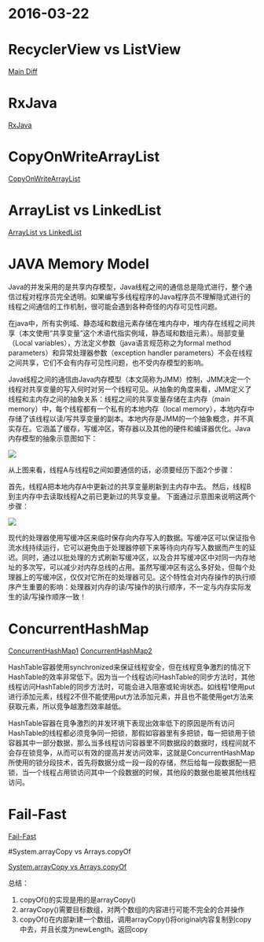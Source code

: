 # 2016-03-22

# RecyclerView vs ListView

[Main Diff](http://stackoverflow.com/questions/26728651/recyclerview-vs-listview)

# RxJava

[RxJava](http://gank.io/post/560e15be2dca930e00da1083#toc_1)

# CopyOnWriteArrayList

[CopyOnWriteArrayList](http://blog.csdn.net/wjwj1203/article/details/8109000)

# ArrayList vs LinkedList

[ArrayList vs LinkedList](http://beginnersbook.com/2013/12/difference-between-arraylist-and-linkedlist-in-java/)

# JAVA Memory Model

Java的并发采用的是共享内存模型，Java线程之间的通信总是隐式进行，整个通信过程对程序员完全透明。如果编写多线程程序的Java程序员不理解隐式进行的线程之间通信的工作机制，很可能会遇到各种奇怪的内存可见性问题。

在java中，所有实例域、静态域和数组元素存储在堆内存中，堆内存在线程之间共享（本文使用“共享变量”这个术语代指实例域，静态域和数组元素）。局部变量（Local variables），方法定义参数（java语言规范称之为formal method parameters）和异常处理器参数（exception handler parameters）不会在线程之间共享，它们不会有内存可见性问题，也不受内存模型的影响。

Java线程之间的通信由Java内存模型（本文简称为JMM）控制，JMM决定一个线程对共享变量的写入何时对另一个线程可见。从抽象的角度来看，JMM定义了线程和主内存之间的抽象关系：线程之间的共享变量存储在主内存（main memory）中，每个线程都有一个私有的本地内存（local memory），本地内存中存储了该线程以读/写共享变量的副本。本地内存是JMM的一个抽象概念，并不真实存在。它涵盖了缓存，写缓冲区，寄存器以及其他的硬件和编译器优化。Java内存模型的抽象示意图如下：

![](http://cdn4.infoqstatic.com/statics_s1_20160301-0105u7/resource/articles/java-memory-model-1/zh/resources/11.png)

从上图来看，线程A与线程B之间如要通信的话，必须要经历下面2个步骤：

首先，线程A把本地内存A中更新过的共享变量刷新到主内存中去。
然后，线程B到主内存中去读取线程A之前已更新过的共享变量。
下面通过示意图来说明这两个步骤：

![](http://cdn4.infoqstatic.com/statics_s1_20160301-0105u7/resource/articles/java-memory-model-1/zh/resources/22.png)

现代的处理器使用写缓冲区来临时保存向内存写入的数据。写缓冲区可以保证指令流水线持续运行，它可以避免由于处理器停顿下来等待向内存写入数据而产生的延迟。同时，通过以批处理的方式刷新写缓冲区，以及合并写缓冲区中对同一内存地址的多次写，可以减少对内存总线的占用。虽然写缓冲区有这么多好处，但每个处理器上的写缓冲区，仅仅对它所在的处理器可见。这个特性会对内存操作的执行顺序产生重要的影响：处理器对内存的读/写操作的执行顺序，不一定与内存实际发生的读/写操作顺序一致！

# ConcurrentHashMap

[ConcurrentHashMap1](http://www.infoq.com/cn/articles/ConcurrentHashMap/)
[ConcurrentHashMap2](http://www.importnew.com/8162.html)

HashTable容器使用synchronized来保证线程安全，但在线程竞争激烈的情况下HashTable的效率非常低下。因为当一个线程访问HashTable的同步方法时，其他线程访问HashTable的同步方法时，可能会进入阻塞或轮询状态。如线程1使用put进行添加元素，线程2不但不能使用put方法添加元素，并且也不能使用get方法来获取元素，所以竞争越激烈效率越低。

HashTable容器在竞争激烈的并发环境下表现出效率低下的原因是所有访问HashTable的线程都必须竞争同一把锁，那假如容器里有多把锁，每一把锁用于锁容器其中一部分数据，那么当多线程访问容器里不同数据段的数据时，线程间就不会存在锁竞争，从而可以有效的提高并发访问效率，这就是ConcurrentHashMap所使用的锁分段技术，首先将数据分成一段一段的存储，然后给每一段数据配一把锁，当一个线程占用锁访问其中一个段数据的时候，其他段的数据也能被其他线程访问。

# Fail-Fast

[Fail-Fast](http://www.cnblogs.com/skywang12345/p/3308762.html)

#System.arrayCopy vs Arrays.copyOf

[System.arrayCopy vs Arrays.copyOf](http://blog.csdn.net/shijinupc/article/details/7827507)

总结： 
1. copyOf()的实现是用的是arrayCopy()
2. arrayCopy()需要目标数组，对两个数组的内容进行可能不完全的合并操作
3. copyOf()在内部新建一个数组，调用arrayCopy()将original内容复制到copy中去，并且长度为newLength。返回copy



